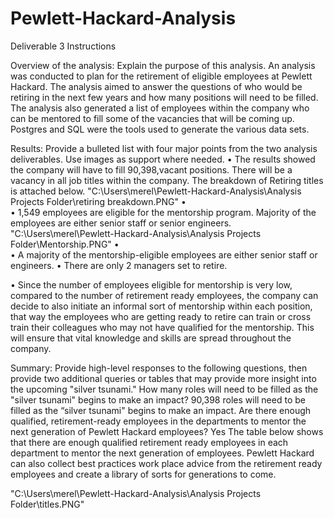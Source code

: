 # Pewlett-Hackard-Analysis

Deliverable 3 Instructions

Overview of the analysis: Explain the purpose of this analysis.
An analysis was conducted to plan for the retirement of eligible employees at Pewlett Hackard. 
The analysis aimed to answer the questions of who would be retiring in the next few years and how many positions will need to be filled. 
The analysis also generated a list of employees within the company who can be mentored to fill some of the vacancies that will be coming up. 
Postgres and SQL were the tools used to generate the various data sets.

Results: Provide a bulleted list with four major points from the two analysis deliverables. Use images as support where needed.
•	The results showed the company will have to fill 90,398,vacant positions. There will be a vacancy in all job titles within the company. The breakdown of Retiring titles is attached below.
"C:\Users\merel\Pewlett-Hackard-Analysis\Analysis Projects Folder\retiring breakdown.PNG"
•	  
•	1,549 employees are eligible for the mentorship program. Majority of the employees are either senior staff or senior engineers.
"C:\Users\merel\Pewlett-Hackard-Analysis\Analysis Projects Folder\Mentorship.PNG"
•	 
•	A majority of the mentorship-eligible employees are either senior staff or engineers.
•	There are only 2 managers set to retire.

•	Since the number of employees eligible for mentorship is very low, compared to the number of retirement ready employees, the company can decide to also initiate an informal sort of mentorship within each position, that way the employees who are getting ready to retire can train or cross train their colleagues who may not have qualified for the mentorship. This will ensure that vital knowledge and skills are spread throughout the company.


Summary: Provide high-level responses to the following questions, then provide two additional queries or tables that may provide more insight into the upcoming "silver tsunami."
How many roles will need to be filled as the "silver tsunami" begins to make an impact? 90,398 roles will need to be filled as the “silver tsunami" begins to make an impact.
Are there enough qualified, retirement-ready employees in the departments to mentor the next generation of Pewlett Hackard employees? Yes
The table below shows that there are enough qualified retirement ready employees in each department to mentor the next generation of employees. Pewlett Hackard can also collect best practices work place advice from the retirement ready employees and create a library of sorts for generations to come. 

"C:\Users\merel\Pewlett-Hackard-Analysis\Analysis Projects Folder\titles.PNG"

 


